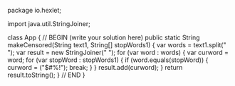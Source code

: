 package io.hexlet;

import java.util.StringJoiner;

class App {
    // BEGIN (write your solution here)
    public static String makeCensored(String text1, String[] stopWords1) {
        var words = text1.split(" ");
        var result = new StringJoiner(" ");
        for (var word : words) {
            var curword = word; 
            for (var stopWord : stopWords1) {
                if (word.equals(stopWord)) {
                    curword = ("$#%!");
                    break;
                } 
            }
            result.add(curword);
        }
        return result.toString();
    }
    // END
}